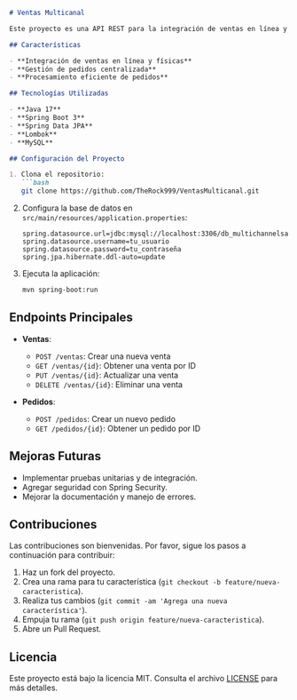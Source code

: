 

```markdown
# Ventas Multicanal

Este proyecto es una API REST para la integración de ventas en línea y en tiendas físicas, proporcionando una experiencia de compra unificada y gestión centralizada de pedidos.

## Características

- **Integración de ventas en línea y físicas**
- **Gestión de pedidos centralizada**
- **Procesamiento eficiente de pedidos**

## Tecnologías Utilizadas

- **Java 17**
- **Spring Boot 3**
- **Spring Data JPA**
- **Lombok**
- **MySQL**

## Configuración del Proyecto

1. Clona el repositorio:
   ```bash
   git clone https://github.com/TheRock999/VentasMulticanal.git
   ```
2. Configura la base de datos en `src/main/resources/application.properties`:
   ```properties
   spring.datasource.url=jdbc:mysql://localhost:3306/db_multichannelsales
   spring.datasource.username=tu_usuario
   spring.datasource.password=tu_contraseña
   spring.jpa.hibernate.ddl-auto=update
   ```
3. Ejecuta la aplicación:
   ```bash
   mvn spring-boot:run
   ```

## Endpoints Principales

- **Ventas**:
  - `POST /ventas`: Crear una nueva venta
  - `GET /ventas/{id}`: Obtener una venta por ID
  - `PUT /ventas/{id}`: Actualizar una venta
  - `DELETE /ventas/{id}`: Eliminar una venta

- **Pedidos**:
  - `POST /pedidos`: Crear un nuevo pedido
  - `GET /pedidos/{id}`: Obtener un pedido por ID

## Mejoras Futuras

- Implementar pruebas unitarias y de integración.
- Agregar seguridad con Spring Security.
- Mejorar la documentación y manejo de errores.

## Contribuciones

Las contribuciones son bienvenidas. Por favor, sigue los pasos a continuación para contribuir:
1. Haz un fork del proyecto.
2. Crea una rama para tu característica (`git checkout -b feature/nueva-caracteristica`).
3. Realiza tus cambios (`git commit -am 'Agrega una nueva característica'`).
4. Empuja tu rama (`git push origin feature/nueva-caracteristica`).
5. Abre un Pull Request.

## Licencia

Este proyecto está bajo la licencia MIT. Consulta el archivo [LICENSE](LICENSE) para más detalles.
```
